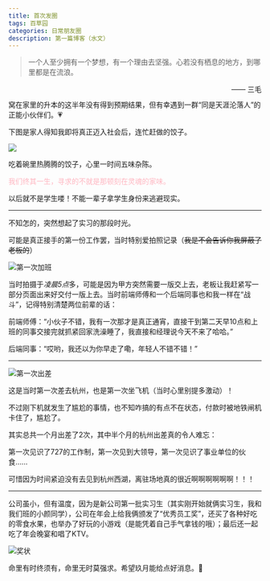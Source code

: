 ```yaml
---
title: 首次发圈
tags: 百草园
categories: 日常朋友圈
description: 第一篇博客（水文）
---
```

> 一个人至少拥有一个梦想，有一个理由去坚强。心若没有栖息的地方，到哪里都是在流浪。

​																																					<span style="float:right"> —— 三毛</span>



窝在家里的升本的这半年没有得到预期结果，但有幸遇到一群“同是天涯沦落人”的正能小伙伴们。💗

下图是家人得知我即将真正迈入社会后，连忙赶做的饺子。

![](https://gitee.com/initzzy/blog-image/raw/master/jiaozi.jpg)

吃着碗里热腾腾的饺子，心里一时间五味杂陈。

<font style="color:lightpink;">我们终其一生，寻求的不就是那顿刻在灵魂的家味。</font>

以后就不是学生喽！不能一辈子拿学生身份来逃避现实。

------

不知怎的，突然想起了实习的那段时光。

可能是真正接手的第一份工作罢，当时特别爱拍照记录（~~我是不会告诉你我屏蔽了老板的~~）

![第一次加班](https://gitee.com/initzzy/blog-image/raw/master/加班第一次.jpg)

当时拍摄于<em>凌晨5点</em>多，可能是因为甲方突然需要一版交上去，老板让我赶紧写一部分页面出来好交付一版上去。当时前端师傅和一个后端同事也和我一样在“战斗”，记得特别清楚两位前辈的话：

前端师傅：“小伙子不错，我有一次那才是真正通宵，直接干到第二天早10点和上班的同事交接完就抓紧回家洗澡睡了，我直接和经理说今天不来了哈哈。”

后端同事：“哎哟，我还以为你早走了嘞，年轻人不错不错！”

------

![第一次出差](https://gitee.com/initzzy/blog-image/raw/master/出差第一次.jpg)

这是当时第一次差去杭州，也是第一次坐飞机（当时心里别提多激动）！

不过刚下机就发生了尴尬的事情，也不知咋搞的有点不在状态，付款时被地铁闸机卡住了，尴尬了。

其实总共一个月出差了2次，其中半个月的杭州出差真的令人难忘：

​		第一次见识了727的工作制，第一次见到大领导，第一次见识了事业单位的伙食……

可惜因为时间紧迫没有去见到杭州西湖，离驻场地真的很近啊啊啊啊啊啊！！！

------

公司虽小，但有温度，因为是新公司第一批实习生（其实刚开始就俩实习生，我和我们班的小颜同学），公司在年会上给我俩颁发了“优秀员工奖”，还买了各种好吃的零食水果，也举办了好玩的小游戏（是能凭着自己手气拿钱的哦）；最后还一起吃了年会晚宴和唱了KTV。

![奖状](https://gitee.com/initzzy/blog-image/raw/master/获奖第一次.jpg)

命里有时终须有，命里无时莫强求。希望玖月能给点好消息。🌸

